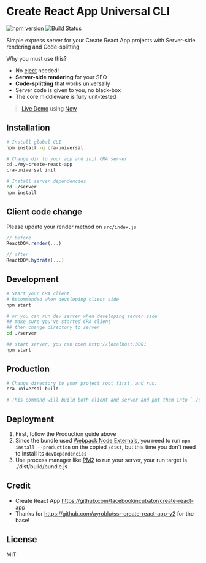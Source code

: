 # Create React App Universal CLI

[![npm version](https://badge.fury.io/js/cra-universal.svg)](https://badge.fury.io/js/cra-universal)
[![Build Status](https://travis-ci.org/antonybudianto/cra-universal.svg?branch=master)](https://travis-ci.org/antonybudianto/cra-universal)

Simple express server for your Create React App projects with Server-side rendering and Code-splitting

Why you must use this?
- No [eject](https://github.com/facebookincubator/create-react-app/blob/master/packages/react-scripts/template/README.md#npm-run-eject) needed!
- **Server-side rendering** for your SEO
- **Code-splitting** that works universally
- Server code is given to you, no black-box
- The core middleware is fully unit-tested

> [Live Demo](https://cra-universal.now.sh/) using [Now](https://zeit.co/)

## Installation
```sh
# Install global CLI
npm install -g cra-universal

# Change dir to your app and init CRA server
cd ./my-create-react-app
cra-universal init

# Install server dependencies
cd ./server
npm install
```

## Client code change
Please update your render method on `src/index.js`
```js
// before
ReactDOM.render(...)

// after
ReactDOM.hydrate(...)
```

## Development
```sh
# Start your CRA client
# Recommended when developing client side
npm start

# or you can run dev server when developing server side
## make sure you've started CRA client
## then change directory to server
cd ./server

## start server, you can open http://localhost:3001
npm start
```

## Production
```sh
# Change directory to your project root first, and run:
cra-universal build

# This command will build both client and server and put them into `./dist`
```

## Deployment
1. First, follow the Production guide above
2. Since the bundle used [Webpack Node Externals](https://www.npmjs.com/package/webpack-node-externals), you need to run `npm install --production` on the copied `/dist`, but this time you don't need to install its `devDependencies`
3. Use process manager like [PM2](https://github.com/Unitech/pm2) to run your server, your run target is ./dist/build/bundle.js

## Credit
- Create React App https://github.com/facebookincubator/create-react-app
- Thanks for https://github.com/ayroblu/ssr-create-react-app-v2 for the base!

## License
MIT
